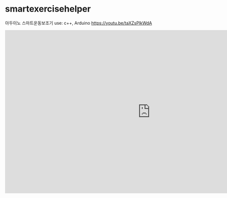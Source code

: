 # smartexercisehelper
아두이노 스마트운동보조기
use: c++, Arduino
https://youtu.be/taXZsPlkWdA
<iframe width="956" height="538" src="https://www.youtube.com/embed/ozv4q2ov3Mk" frameborder="0" allow="accelerometer; autoplay; encrypted-media; gyroscope; picture-in-picture" allowfullscreen></iframe>

